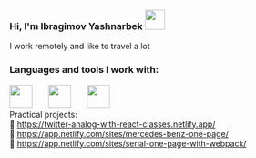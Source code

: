 ### Hi, I'm Ibragimov Yashnarbek  <img src="https://media.giphy.com/media/w1OBpBd7kJqHrJnJ13/giphy.gif" width="35px">
I work remotely and like to travel a lot 

### Languages and tools I work with: 
<span><img src="https://www.freepnglogos.com/uploads/html5-logo-png/html5-logo-best-web-design-psd-html-cms-development-ecommerce-6.png" height="40px"></span>
<img width="20px">
<img src="https://blogger.googleusercontent.com/img/b/R29vZ2xl/AVvXsEgYcUI5LDNty7Grsm17S2wLXhUlDujxQ2_3fzdmocMPmHLm9EAkSI1vLrii0TojOZv0S1BFgKT_-uJhByRFfV_B444FPkxKmvbefgmaiFg2h2oG8LeTcauO9JrylFYGDu2wFQWket1gjcCPjGfFFBFzelrOYJVUJoon1VtdTjbpFMd7HRyp6tEVvEpd/w1200-h630-p-k-no-nu/bootstrap_logo.png" height="40px">
<img width="20px"> <img src="https://www.pngkit.com/png/full/222-2224803_react-redux-react-js-and-redux.png" height="40px"> <br/>
Practical projects: <br/>
🔗 https://twitter-analog-with-react-classes.netlify.app/ <br/>
🔗 https://app.netlify.com/sites/mercedes-benz-one-page/ <br/>
🔗 https://app.netlify.com/sites/serial-one-page-with-webpack/ 
